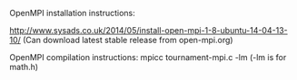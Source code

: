 OpenMPI installation instructions:

http://www.sysads.co.uk/2014/05/install-open-mpi-1-8-ubuntu-14-04-13-10/
(Can download latest stable release from open-mpi.org)

OpenMPI compilation instructions:
mpicc tournament-mpi.c -lm   (-lm is for math.h)
